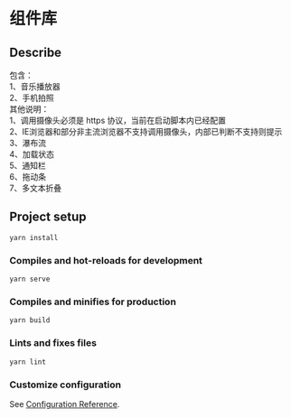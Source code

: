 # 组件库

## Describe
包含：
<br>1、音乐播放器
<br>2、手机拍照
<br>
其他说明：<br>
1、调用摄像头必须是 https 协议，当前在启动脚本内已经配置<br>
2、IE浏览器和部分非主流浏览器不支持调用摄像头，内部已判断不支持则提示
<br>3、瀑布流
<br>4、加载状态
<br>5、通知栏
<br>6、拖动条
<br>7、多文本折叠

## Project setup
```
yarn install
```

### Compiles and hot-reloads for development
```
yarn serve
```

### Compiles and minifies for production
```
yarn build
```

### Lints and fixes files
```
yarn lint
```

### Customize configuration
See [Configuration Reference](https://cli.vuejs.org/config/).
